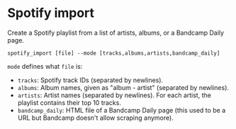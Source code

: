 # Spotify import

Create a Spotify playlist from a list of artists, albums, or a Bandcamp Daily page.

```
spotify_import [file] --mode [tracks,albums,artists,bandcamp_daily]
```

`mode` defines what `file` is: 

- `tracks`: Spotify track IDs (separated by newlines).
- `albums`: Album names, given as "album - artist" (separated by newlines).
- `artists`: Artist names (separated by newlines). For each artist, the playlist contains their top 10 tracks.
- `bandcamp_daily`: HTML file of a Bandcamp Daily page (this used to be a URL but Bandcamp doesn't allow scraping anymore).
